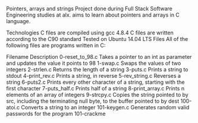 Pointers, arrays and strings
Project done during Full Stack Software Engineering studies at alx. aims to learn about pointers and arrays in C language.

Technologies
C files are compiled using gcc 4.8.4
C files are written according to the C90 standard
Tested on Ubuntu 14.04 LTS
Files
All of the following files are programs written in C:

Filename	Description
0-reset_to_98.c	Takes a pointer to an int as parameter and updates the value it points to 98
1-swap.c	Swaps the values of two integers
2-strlen.c	Returns the length of a string
3-puts.c	Prints a string to stdout
4-print_rev.c	Prints a string, in reverse
5-rev_string.c	Reverses a string
6-puts2.c	Prints every other character of a string, starting with the first character
7-puts_half.c	Prints half of a string
8-print_array.c	Prints n elements of an array of integers
9-strcpy.c	Copies the string pointed to by src, including the terminating null byte, to the buffer pointed to by dest
100-atoi.c	Converts a string to an integer
101-keygen.c	Generates random valid passwords for the program 101-crackme
